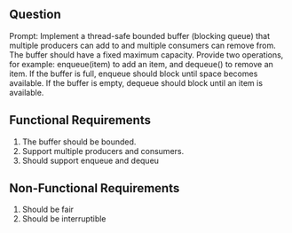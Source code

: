 ## Question

Prompt: Implement a thread-safe bounded buffer (blocking queue) that multiple producers can add to and multiple consumers can remove from. 
The buffer should have a fixed maximum capacity. 
Provide two operations, for example: enqueue(item) to add an item, and dequeue() to remove an item. 
If the buffer is full, enqueue should block until space becomes available. 
If the buffer is empty, dequeue should block until an item is available. 

## Functional Requirements

1. The buffer should be bounded.
2. Support multiple producers and consumers.
3. Should support enqueue and dequeu

## Non-Functional Requirements

1. Should be fair
2. Should be interruptible

